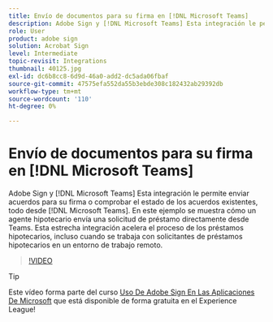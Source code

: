 ```yaml
---
title: Envío de documentos para su firma en [!DNL Microsoft Teams]
description: Adobe Sign y [!DNL Microsoft Teams] Esta integración le permite enviar acuerdos para su firma o comprobar el estado de los acuerdos existentes, todo desde [!DNL Microsoft Teams]
role: User
product: adobe sign
solution: Acrobat Sign
level: Intermediate
topic-revisit: Integrations
thumbnail: 40125.jpg
exl-id: dc6b8cc8-6d9d-46a0-add2-dc5ada06fbaf
source-git-commit: 47575efa552da55b3ebde308c182432ab29392db
workflow-type: tm+mt
source-wordcount: '110'
ht-degree: 0%

---
```


# Envío de documentos para su firma en [!DNL Microsoft Teams]

Adobe Sign y [!DNL Microsoft Teams] Esta integración le permite enviar acuerdos para su firma o comprobar el estado de los acuerdos existentes, todo desde [!DNL Microsoft Teams]. En este ejemplo se muestra cómo un agente hipotecario envía una solicitud de préstamo directamente desde Teams. Esta estrecha integración acelera el proceso de los préstamos hipotecarios, incluso cuando se trabaja con solicitantes de préstamos hipotecarios en un entorno de trabajo remoto.

>[!VIDEO](https://video.tv.adobe.com/v/40125?hidetitle=true)

>[!TIP]
>
>Este vídeo forma parte del curso [Uso De Adobe Sign En Las Aplicaciones De Microsoft](https://experienceleague.adobe.com/?recommended=Sign-U-1-2020.2) que está disponible de forma gratuita en el Experience League!
